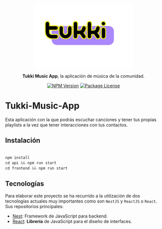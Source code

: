 <p align="center">
  <a href="" target="blank"><img src="./frontend/public/tukki.png" width="320" alt="Nest Logo" /></a>
</p>

<p align="center" ><b>Tukki Music App</b>, la aplicación de música de la comunidad.</p>

<p align="center">
    <a href="https://www.npmjs.com/~nestjscore" target="_blank"><img src="https://img.shields.io/npm/v/@nestjs/core.svg" alt="NPM Version" /></a>
    <a href="https://www.npmjs.com/~nestjscore" target="_blank"><img src="https://img.shields.io/npm/l/@nestjs/core.svg" alt="Package License" /></a>
</p>

# Tukki-Music-App

Esta aplicación con la que podrás escuchar canciones y tener tus propias playlists a la vez que tener interacciones con tus contactos.

## Instalación

```javascript

npm install
cd api && npm run start
cd frontend && npm run start

```
## Tecnologías

Para elaborar este proyecto se ha recurrido a la utilización de dos tecnologías actuales muy importantes como son `NestJS` y `ReactJS` o `React`.
Sus repositorios principales:

-  [Nest](https://github.com/nestjs/nest): Framework de JavaScript para backend.
-  [React](https://github.com/facebook/react): **Librería** de JavaScript para el diseño de interfaces.